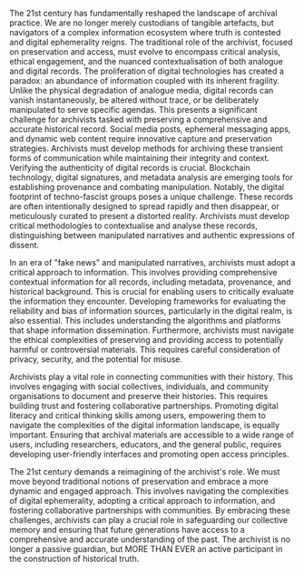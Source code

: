 The 21st century has fundamentally reshaped the landscape of archival practice. We are no longer merely custodians of tangible artefacts, but navigators of a complex information ecosystem where truth is contested and digital ephemerality reigns. The traditional role of the archivist, focused on preservation and access, must evolve to encompass critical analysis, ethical engagement, and the nuanced contextualisation of both analogue and digital records. The proliferation of digital technologies has created a paradox: an abundance of information coupled with its inherent fragility. Unlike the physical degradation of analogue media, digital records can vanish instantaneously, be altered without trace, or be deliberately manipulated to serve specific agendas. This presents a significant challenge for archivists tasked with preserving a comprehensive and accurate historical record. Social media posts, ephemeral messaging apps, and dynamic web content require innovative capture and preservation strategies. Archivists must develop methods for archiving these transient forms of communication while maintaining their integrity and context. Verifying the authenticity of digital records is crucial. Blockchain technology, digital signatures, and metadata analysis are emerging tools for establishing provenance and combating manipulation. Notably, the digital footprint of techno-fascist groups poses a unique challenge. These records are often intentionally designed to spread rapidly and then disappear, or meticulously curated to present a distorted reality. Archivists must develop critical methodologies to contextualise and analyse these records, distinguishing between manipulated narratives and authentic expressions of dissent.

In an era of "fake news" and manipulated narratives, archivists must adopt a critical approach to information. This involves providing comprehensive contextual information for all records, including metadata, provenance, and historical background. This is crucial for enabling users to critically evaluate the information they encounter. Developing frameworks for evaluating the reliability and bias of information sources, particularly in the digital realm, is also essential. This includes understanding the algorithms and platforms that shape information dissemination. Furthermore, archivists must navigate the ethical complexities of preserving and providing access to potentially harmful or controversial materials. This requires careful consideration of privacy, security, and the potential for misuse.

Archivists play a vital role in connecting communities with their history. This involves engaging with social collectives, individuals, and community organisations to document and preserve their histories. This requires building trust and fostering collaborative partnerships. Promoting digital literacy and critical thinking skills among users, empowering them to navigate the complexities of the digital information landscape, is equally important. Ensuring that archival materials are accessible to a wide range of users, including researchers, educators, and the general public, requires developing user-friendly interfaces and promoting open access principles.

The 21st century demands a reimagining of the archivist's role. We must move beyond traditional notions of preservation and embrace a more dynamic and engaged approach. This involves navigating the complexities of digital ephemerality, adopting a critical approach to information, and fostering collaborative partnerships with communities. By embracing these challenges, archivists can play a crucial role in safeguarding our collective memory and ensuring that future generations have access to a comprehensive and accurate understanding of the past. The archivist is no longer a passive guardian, but MORE THAN EVER an active participant in the construction of historical truth.

